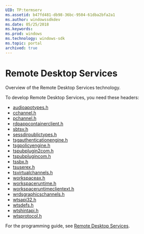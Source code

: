 ```yaml
---
UID: TP:termserv
ms.assetid: b47fd481-db98-36bc-9504-61dba2bfa2a1
ms.author: windowssdkdev
ms.date: 05/25/2018
ms.keywords: 
ms.prod: windows
ms.technology: windows-sdk
ms.topic: portal
archived: true
---
```


# Remote Desktop Services



Overview of the Remote Desktop Services technology.

To develop Remote Desktop Services, you need these headers:

 * [audioapotypes.h](..\audioapotypes\index.md)
 * [cchannel.h](..\cchannel\index.md)
 * [pchannel.h](..\pchannel\index.md)
 * [rdpappcontainerclient.h](..\rdpappcontainerclient\index.md)
 * [sbtsv.h](..\sbtsv\index.md)
 * [sessdirpublictypes.h](..\sessdirpublictypes\index.md)
 * [tsgauthenticationengine.h](..\tsgauthenticationengine\index.md)
 * [tsgpolicyengine.h](..\tsgpolicyengine\index.md)
 * [tspubplugin2com.h](..\tspubplugin2com\index.md)
 * [tspubplugincom.h](..\tspubplugincom\index.md)
 * [tssbx.h](..\tssbx\index.md)
 * [tsuserex.h](..\tsuserex\index.md)
 * [tsvirtualchannels.h](..\tsvirtualchannels\index.md)
 * [workspaceax.h](..\workspaceax\index.md)
 * [workspaceruntime.h](..\workspaceruntime\index.md)
 * [workspaceruntimeclientext.h](..\workspaceruntimeclientext\index.md)
 * [wrdsgraphicschannels.h](..\wrdsgraphicschannels\index.md)
 * [wtsapi32.h](..\wtsapi32\index.md)
 * [wtsdefs.h](..\wtsdefs\index.md)
 * [wtshintapi.h](..\wtshintapi\index.md)
 * [wtsprotocol.h](..\wtsprotocol\index.md)

For the programming guide, see [Remote Desktop Services](/windows/desktop/termserv).

